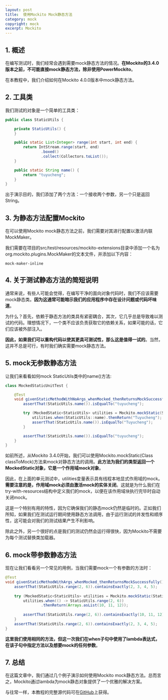 ```yaml
---
layout: post
title:  使用Mockito Mock静态方法
category: mock
copyright: mock
excerpt: Mockito
---
```


## 1. 概述

在编写测试时，我们经常会遇到需要mock静态方法的情况。**在Mockito的3.4.0版本之前，不可能直接mock静态方法，除非使用PowerMockito**。

在本教程中，我们介绍如何在Mockito 4.0.0版本中mock静态方法。

## 2. 工具类

我们测试的对象是一个简单的工具类：

```java
public class StaticUtils {

    private StaticUtils() {
    }

    public static List<Integer> range(int start, int end) {
        return IntStream.range(start, end)
                .boxed()
                .collect(Collectors.toList());
    }

    public static String name() {
        return "tuyucheng";
    }
}
```

出于演示目的，我们添加了两个方法：一个接收两个参数，另一个只是返回String。

## 3. 为静态方法配置Mockito

在可以使用Mockito mock静态方法之前，我们需要对其进行配置以激活内联MockMaker。

我们需要在项目的src/test/resources/mockito-extensions目录中添加一个名为org.mockito.plugins.MockMaker的文本文件，并添加以下内容：

```text
mock-maker-inline
```

## 4. 关于测试静态方法的简短说明

通常来说，有些人可能会觉得，在编写干净的面向对象代码时，我们不应该需要mock静态类。**因为这通常可能暗示我们的应用程序中存在设计问题或代码坏味道**。

为什么？首先，依赖于静态方法的类具有紧密耦合，其次，它几乎总是导致难以测试的代码。理想情况下，一个类不应该负责获取它的依赖关系，如果可能的话，它们应该被外部注入。

**因此，如果我们可以重构代码以使其更具可测试性，那么这是值得一试的**。当然，这并不总是可行，有时我们确实需要mock静态方法。

## 5. mock无参数静态方法

让我们来看看如何mock StaticUtils类中的name()方法:

```java
class MockedStaticUnitTest {

    @Test
    void givenStaticMethodWithNoArgs_whenMocked_thenReturnsMockSuccessfully() {
        assertThat(StaticUtils.name()).isEqualTo("tuyucheng");

        try (MockedStatic<StaticUtils> utilities = Mockito.mockStatic(StaticUtils.class)) {
            utilities.when(StaticUtils::name).thenReturn("Tuyucheng");
            assertThat(StaticUtils.name()).isEqualTo("Tuyucheng");
        }

        assertThat(StaticUtils.name()).isEqualTo("tuyucheng");
    }
}
```

如前所述，从Mockito 3.4.0开始，我们可以使用Mockito.mockStatic(Class<T> classToMock)方法来mock对静态方法的调用。**此方法为我们的类型返回一个MockedStatic对象，它是一个作用域mock对象**。

因此，在上面的单元测试中，utilities变量表示具有线程本地显式作用域的mock。**需要注意的是，作用域mock必须由激活mock的实体关闭**。这就是为什么我们在try-with-resources结构中定义我们的mock，以便在该作用域块执行完毕时自动关闭mock。

这是一个特别有用的特性，因为它确保我们的静态mock仍然是临时的。正如我们所知，如果我们在测试运行期间使用静态方法调用，由于运行测试的并发性和顺序性，这可能会对我们的测试结果产生不利影响。

除此之外，另一个很好的点是我们的测试仍然会运行得很快，因为Mockito不需要为每个测试替换类加载器。

## 6. mock带参数静态方法

现在让我们看看另一个常见的用例，当我们需要mock一个有参数的方法时：

```java
@Test
void givenStaticMethodWithArgs_whenMocked_thenReturnsMockSuccessfully() {
    assertThat(StaticUtils.range(2, 6)).containsExactly(2, 3, 4, 5);
    
    try (MockedStatic<StaticUtils> utilities = Mockito.mockStatic(StaticUtils.class)) {
        utilities.when(() -> StaticUtils.range(2, 6))
                .thenReturn(Arrays.asList(10, 11, 12));
                
        assertThat(StaticUtils.range(2, 6)).containsExactly(10, 11, 12);
    }
    assertThat(StaticUtils.range(2, 6)).containsExactly(2, 3, 4, 5);
}
```

**这里我们使用相同的方法，但这一次我们在when子句中使用了lambda表达式，在该子句中指定方法以及想要mock的任何参数**。

## 7. 总结

在这篇文章中，我们通过几个例子演示如何使用Mockito mock静态方法。总而言之，Mockito通过lambda为mock静态对象提供了一个优雅的解决方案。

与往常一样，本教程的完整源代码可在[GitHub](https://github.com/tuyucheng7/taketoday-tutorial4j/tree/master/software.test/mockito-simple)上获得。